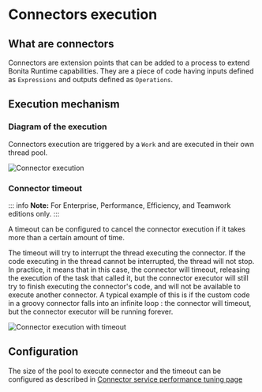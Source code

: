 # Connectors execution

## What are connectors

Connectors are extension points that can be added to a process to extend Bonita Runtime capabilities. They are a piece of code having inputs defined as `Expressions` and outputs defined as `Operations`.

## Execution mechanism


### Diagram of the execution

Connectors execution are triggered by a `Work` and are executed in their own thread pool.

![Connector execution](images/connector_execution.png)


### Connector timeout

::: info
**Note:** For Enterprise, Performance, Efficiency, and Teamwork editions only.
:::

A timeout can be configured to cancel the connector execution if it takes more than a certain amount of time.

The timeout will try to interrupt the thread executing the connector. 
If the code executing in the thread cannot be interrupted, the thread will not stop.
In practice, it means that in this case, the connector will timeout, releasing the execution of the task that called it, but the connector executor will still try to finish executing the connector's code, and will not be available to execute another connector.
A typical example of this is if the custom code in a groovy connector falls into an infinite loop : the connector will timeout, but the connector executor will be running forever.


![Connector execution with timeout](images/connector_execution_timeout.png)

## Configuration

The size of the pool to execute connector and the timeout can be configured as described in [Connector service performance tuning page](performance-tuning.md#connector_service)

